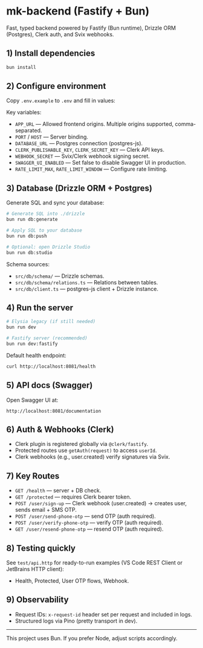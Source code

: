 # mk-backend (Fastify + Bun)

Fast, typed backend powered by Fastify (Bun runtime), Drizzle ORM (Postgres), Clerk auth, and Svix webhooks.

## 1) Install dependencies

```bash
bun install
```

## 2) Configure environment

Copy `.env.example` to `.env` and fill in values:

Key variables:

- `APP_URL` — Allowed frontend origins. Multiple origins supported, comma-separated.
- `PORT` / `HOST` — Server binding.
- `DATABASE_URL` — Postgres connection (postgres-js).
- `CLERK_PUBLISHABLE_KEY`, `CLERK_SECRET_KEY` — Clerk API keys.
- `WEBHOOK_SECRET` — Svix/Clerk webhook signing secret.
- `SWAGGER_UI_ENABLED` — Set false to disable Swagger UI in production.
- `RATE_LIMIT_MAX`, `RATE_LIMIT_WINDOW` — Configure rate limiting.

## 3) Database (Drizzle ORM + Postgres)

Generate SQL and sync your database:

```bash
# Generate SQL into ./drizzle
bun run db:generate

# Apply SQL to your database
bun run db:push

# Optional: open Drizzle Studio
bun run db:studio
```

Schema sources:

- `src/db/schema/` — Drizzle schemas.
- `src/db/schema/relations.ts` — Relations between tables.
- `src/db/client.ts` — postgres-js client + Drizzle instance.

## 4) Run the server

```bash
# Elysia legacy (if still needed)
bun run dev

# Fastify server (recommended)
bun run dev:fastify
```

Default health endpoint:

```bash
curl http://localhost:8081/health
```

## 5) API docs (Swagger)

Open Swagger UI at:

```
http://localhost:8081/documentation
```

## 6) Auth & Webhooks (Clerk)

- Clerk plugin is registered globally via `@clerk/fastify`.
- Protected routes use `getAuth(request)` to access `userId`.
- Clerk webhooks (e.g., user.created) verify signatures via Svix.

## 7) Key Routes

- `GET /health` — server + DB check.
- `GET /protected` — requires Clerk bearer token.
- `POST /user/sign-up` — Clerk webhook (user.created) → creates user, sends email + SMS OTP.
- `POST /user/send-phone-otp` — send OTP (auth required).
- `POST /user/verify-phone-otp` — verify OTP (auth required).
- `GET /user/resend-phone-otp` — resend OTP (auth required).

## 8) Testing quickly

See `test/api.http` for ready-to-run examples (VS Code REST Client or JetBrains HTTP client):

- Health, Protected, User OTP flows, Webhook.

## 9) Observability

- Request IDs: `x-request-id` header set per request and included in logs.
- Structured logs via Pino (pretty transport in dev).

---

This project uses Bun. If you prefer Node, adjust scripts accordingly.
